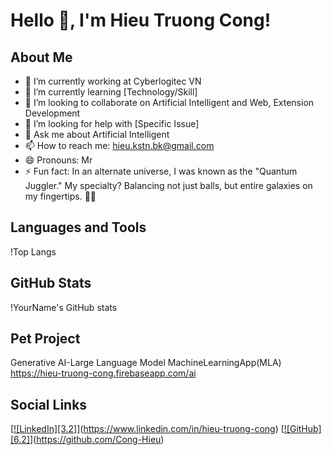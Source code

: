 # Hello 👋, I'm Hieu Truong Cong!

## About Me
- 🔭 I’m currently working at Cyberlogitec VN
- 🌱 I’m currently learning [Technology/Skill]
- 👯 I’m looking to collaborate on Artificial Intelligent and Web, Extension Development
- 🤔 I’m looking for help with [Specific Issue]
- 💬 Ask me about Artificial Intelligent
- 📫 How to reach me: hieu.kstn.bk@gmail.com
- 😄 Pronouns: Mr
- ⚡ Fun fact: In an alternate universe, I was known as the "Quantum Juggler." My specialty? Balancing not just balls, but entire galaxies on my fingertips. 🌌🌟

## Languages and Tools
!Top Langs

## GitHub Stats
!YourName's GitHub stats

## Pet Project

Generative AI-Large Language Model
MachineLearningApp(MLA)
https://hieu-truong-cong.firebaseapp.com/ai
## Social Links
[[![LinkedIn][3.2]][3]](https://www.linkedin.com/in/hieu-truong-cong)
[[![GitHub][6.2]][6]](https://github.com/Cong-Hieu)

<!-- Links to your social media accounts -->

[3]: [https://www.linkedin.com/in/yourusername](https://www.linkedin.com/in/hieu-truong-cong)
[6]: [https://www.github.com/yourusername](https://github.com/Cong-Hieu)
